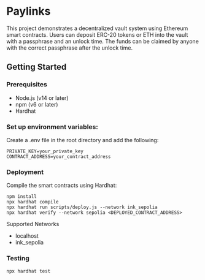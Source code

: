 # Paylinks

This project demonstrates a decentralized vault system using Ethereum smart contracts. Users can deposit ERC-20 tokens or ETH into the vault with a passphrase and an unlock time. The funds can be claimed by anyone with the correct passphrase after the unlock time.

## Getting Started

### Prerequisites

- Node.js (v14 or later)
- npm (v6 or later)
- Hardhat

### Set up environment variables:

Create a .env file in the root directory and add the following:

```shell
PRIVATE_KEY=your_private_key
CONTRACT_ADDRESS=your_contract_address
```

### Deployment

Compile the smart contracts using Hardhat:

```shell
npm install
npx hardhat compile
npx hardhat run scripts/deploy.js --network ink_sepolia
npx hardhat verify --network sepolia <DEPLOYED_CONTRACT_ADDRESS>
```

Supported Networks
- localhost
- ink_sepolia

### Testing

```shell
npx hardhat test
```